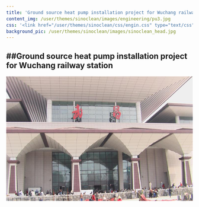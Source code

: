 ```yaml
---
title: 'Ground source heat pump installation project for Wuchang railway station'
content_img: /user/themes/sinoclean/images/engineering/pu3.jpg
css: '<link href="/user/themes/sinoclean/css/engin.css" type="text/css" rel="stylesheet" />'
background_pic: /user/themes/sinoclean/images/sinoclean_head.jpg
---
```


##Ground source heat pump installation project for Wuchang railway station
---

![Pic1](/user/themes/sinoclean/images/engineering/pu3.jpg)
